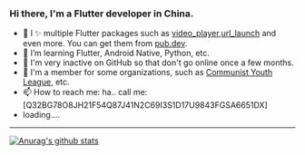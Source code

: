 ### Hi there, I'm a Flutter developer in China.


* 🔭 I ✨ multiple Flutter packages such as [video_player](https://pub.dev/packages/video_player),[url_launch](https://pub.flutter-io.cn/packages/url_launcher) and even more. You can get them from [pub.dev](https://pub.dev/publishers/flutter.dev/packages).
* 🌱 I’m learning Flutter, Android Native, Python, etc.
* 🚀 I'm very inactive on GitHub so that don't go online once a few months.
* 🤝 I'm a member for some organizations, such as [Communist Youth League](http://www.ccyl.org.cn/), etc.
* 📫 How to reach me: ha.. call me: [Q32BG78O8JH21F54Q87J41N2C69I3S1D17U9843FGSA6651DX]
* loading....
----------------------

[![Anurag's github stats](https://github-readme-stats.vercel.app/api?username=sm9i)](https://github.com/anuraghazra/github-readme-stats)
